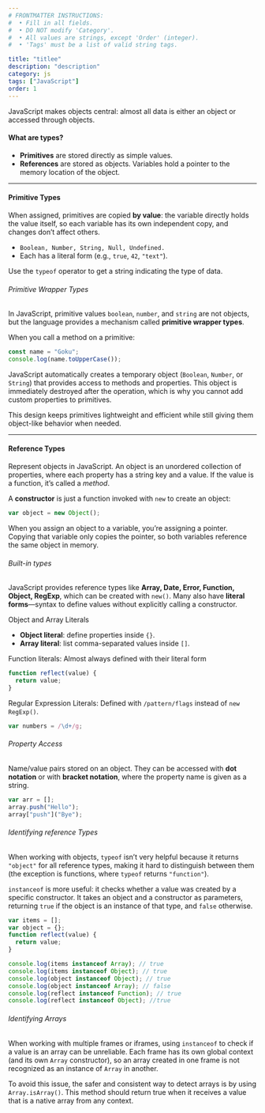 ```yaml
---
# FRONTMATTER INSTRUCTIONS:
#  • Fill in all fields.
#  • DO NOT modify 'Category'.
#  • All values are strings, except 'Order' (integer).
#  • 'Tags' must be a list of valid string tags.

title: "titlee"
description: "description"
category: js
tags: ["JavaScript"]
order: 1
---
```


JavaScript makes objects central: almost all data is either an object or accessed through objects.

#### What are types?

- **Primitives** are stored directly as simple values.
- **References** are stored as objects. Variables hold a pointer to the memory location of the object.

---

#### Primitive Types

When assigned, primitives are copied **by value**: the variable directly holds the value itself, so each variable has its own independent copy, and changes don’t affect others.

- `Boolean, Number, String, Null, Undefined.`
- Each has a literal form (e.g., `true`, `42`, `"text"`).

Use the `typeof` operator to get a string indicating the type of data.

###### Primitive Wrapper Types

In JavaScript, primitive values `boolean`, `number`, and `string` are not objects, but the language provides a mechanism called **primitive wrapper types**.

When you call a method on a primitive:

```js
const name = "Goku";
console.log(name.toUpperCase());
```

JavaScript automatically creates a temporary object (`Boolean`, `Number`, or `String`) that provides access to methods and properties. This object is immediately destroyed after the operation, which is why you cannot add custom properties to primitives.

This design keeps primitives lightweight and efficient while still giving them object-like behavior when needed.

---

#### Reference Types

Represent objects in JavaScript. An object is an unordered collection of properties, where each property has a string key and a value. If the value is a function, it’s called a _method_.

A **constructor** is just a function invoked with `new` to create an object:

```js
var object = new Object();
```

When you assign an object to a variable, you’re assigning a pointer. Copying that variable only copies the pointer, so both variables reference the same object in memory.

###### Built-in types

JavaScript provides reference types like **Array, Date, Error, Function, Object, RegExp**, which can be created with `new()`. Many also have **literal forms**—syntax to define values without explicitly calling a constructor.

Object and Array Literals

- **Object literal**: define properties inside `{}`.
- **Array literal**: list comma-separated values inside `[]`.

Function literals: Almost always defined with their literal form

```js
function reflect(value) {
  return value;
}
```

Regular Expression Literals: Defined with `/pattern/flags` instead of `new RegExp()`.

```js
var numbers = /\d+/g;
```

###### Property Access

Name/value pairs stored on an object. They can be accessed with **dot notation** or with **bracket notation**, where the property name is given as a string.

```js
var arr = [];
array.push("Hello");
array["push"]("Bye");
```

###### Identifying reference Types

When working with objects, `typeof` isn’t very helpful because it returns `"object"` for all reference types, making it hard to distinguish between them (the exception is functions, where `typeof` returns `"function"`).

`instanceof` is more useful: it checks whether a value was created by a specific constructor. It takes an object and a constructor as parameters, returning `true` if the object is an instance of that type, and `false` otherwise.

```js
var items = [];
var object = {};
function reflect(value) {
  return value;
}

console.log(items instanceof Array); // true
console.log(items instanceof Object); // true
console.log(object instanceof Object); // true
console.log(object instanceof Array); // false
console.log(reflect instanceof Function); // true
console.log(reflect instanceof Object); //true
```

###### Identifying Arrays

When working with multiple frames or iframes, using `instanceof` to check if a value is an array can be unreliable. Each frame has its own global context (and its own `Array` constructor), so an array created in one frame is not recognized as an instance of `Array` in another.

To avoid this issue, the safer and consistent way to detect arrays is by using `Array.isArray()`. This method should return true when it receives a value that is a native array from any context.
